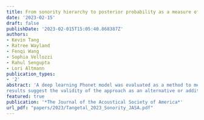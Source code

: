 ```yaml
---
title: From sonority hierarchy to posterior probability as a measure of lenition. The case of Spanish stops
date: '2023-02-15'
draft: false
publishDate: '2023-02-015T15:05:40.868387Z'
authors:
- Kevin Tang
- Ratree Wayland
- Fenqi Wang
- Sophia Vellozzi
- Rahul Sengupta
- Lori Altmann
publication_types:
- '2'
abstract: 'A deep learning Phonet model was evaluated as a method to measure lenition. Unlike quantitative acoustic methods, recurrent networks were trained to recognize the posterior probabilities of sonorant and continuant phonological features in a corpus of Argentinian Spanish. When applied to intervocalic and post-nasal voiced and voiceless stops, the approach yielded lenition patterns similar to those previously reported. Further, additional patterns also emerged. The
results suggest the validity of the approach as an alternative or addition to quantitative acoustic measures of lenition.'
featured: true
publication: '*The Journal of the Acoustical Society of America*'
url_pdf: "papers/2023/Tangetal_2023_Sonority_JASA.pdf"
---
```

